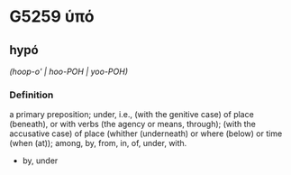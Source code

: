 # G5259 ὑπό

## hypó

_(hoop-o' | hoo-POH | yoo-POH)_

### Definition

a primary preposition; under, i.e., (with the genitive case) of place (beneath), or with verbs (the agency or means, through); (with the accusative case) of place (whither (underneath) or where (below) or time (when (at)); among, by, from, in, of, under, with.

- by, under

